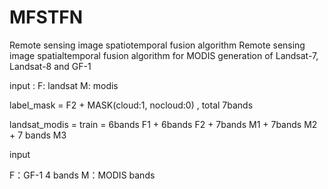 # MFSTFN
Remote sensing image spatiotemporal fusion algorithm
Remote sensing image spatialtemporal fusion algorithm for MODIS generation of Landsat-7, Landsat-8 and GF-1


input :
F: landsat
M: modis


label_mask = F2 + MASK(cloud:1, nocloud:0) , total 7bands


landsat_modis = train = 6bands F1 + 6bands F2 + 7bands M1 + 7bands M2 + 7 bands M3



input 

F：GF-1 4 bands
M：MODIS  bands


